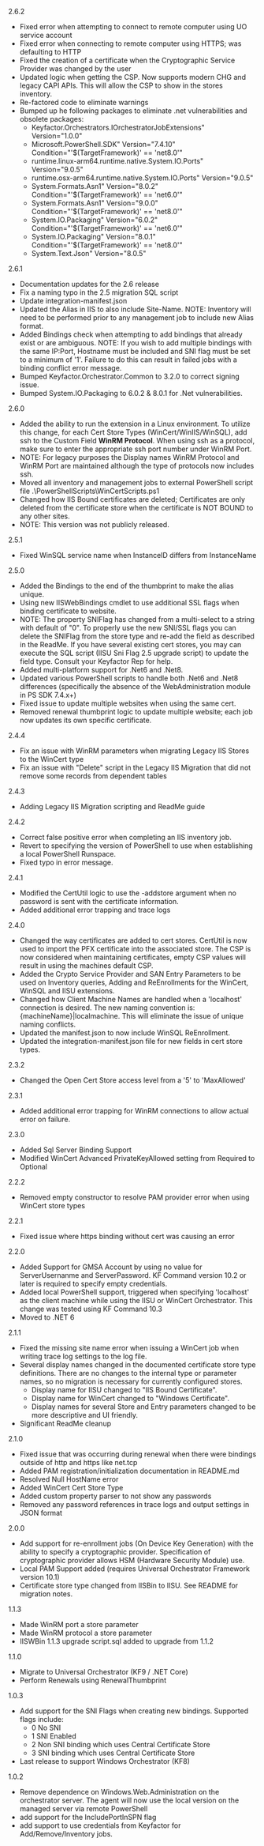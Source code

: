 2.6.2
* Fixed error when attempting to connect to remote computer using UO service account
* Fixed error when connecting to remote computer using HTTPS; was defaulting to HTTP
* Fixed the creation of a certificate when the Cryptographic Service Provider was changed by the user
* Updated logic when getting the CSP.  Now supports modern CHG and legacy CAPI APIs.  This will allow the CSP to show in the stores inventory.
* Re-factored code to eliminate warnings
* Bumped up he following packages to eliminate .net vulnerabilities and obsolete packages:
	* Keyfactor.Orchestrators.IOrchestratorJobExtensions" Version="1.0.0"
    * Microsoft.PowerShell.SDK" Version="7.4.10" Condition="'$(TargetFramework)' == 'net8.0'"
    * runtime.linux-arm64.runtime.native.System.IO.Ports" Version="9.0.5"
    * runtime.osx-arm64.runtime.native.System.IO.Ports" Version="9.0.5"
    * System.Formats.Asn1" Version="8.0.2" Condition="'$(TargetFramework)' == 'net6.0'"
	* System.Formats.Asn1" Version="9.0.0" Condition="'$(TargetFramework)' == 'net8.0'"
    * System.IO.Packaging" Version="6.0.2" Condition="'$(TargetFramework)' == 'net6.0'"
    * System.IO.Packaging" Version="8.0.1" Condition="'$(TargetFramework)' == 'net8.0'"
    * System.Text.Json" Version="8.0.5"

2.6.1
* Documentation updates for the 2.6 release
* Fix a naming typo in the 2.5 migration SQL script
* Update integration-manifest.json
* Updated the Alias in IIS to also include Site-Name.  NOTE: Inventory will need to be performed prior to any management job to include new Alias format.
* Added Bindings check when attempting to add bindings that already exist or are ambiguous.  NOTE:  If you wish to add multiple bindings with the same IP:Port, Hostname must be included and SNI flag must be set to a minimum of '1'. Failure to do this can result in failed jobs with a binding conflict error message.
* Bumped Keyfactor.Orchestrator.Common to 3.2.0 to correct signing issue.
* Bumped System.IO.Packaging to 6.0.2 & 8.0.1 for .Net vulnerabilities.

2.6.0
* Added the ability to run the extension in a Linux environment.  To utilize this change, for each Cert Store Types (WinCert/WinIIS/WinSQL), add ssh to the Custom Field <b>WinRM Protocol</b>.  When using ssh as a protocol, make sure to enter the appropriate ssh port number under WinRM Port.
* NOTE: For legacy purposes the Display names WinRM Protocol and WinRM Port are maintained although the type of protocols now includes ssh.
* Moved all inventory and management jobs to external PowerShell script file .\PowerShellScripts\WinCertScripts.ps1
* Changed how IIS Bound certificates are deleted; Certificates are only deleted from the certificate store when the certificate is NOT BOUND to any other sites.
* NOTE:  This version was not publicly released.

2.5.1
* Fixed WinSQL service name when InstanceID differs from InstanceName

2.5.0
* Added the Bindings to the end of the thumbprint to make the alias unique.
* Using new IISWebBindings cmdlet to use additional SSL flags when binding certificate to website.
* NOTE:  The property SNIFlag has changed from a multi-select to a string with default of "0". To properly use the new SNI/SSL flags you can delete the SNIFlag from the store type and re-add the field as described in the ReadMe. If you have several existing cert stores, you may can execute the SQL script (IISU Sni Flag 2.5 upgrade script) to update the field type.  Consult your Keyfactor Rep for help.
* Added multi-platform support for .Net6 and .Net8.
* Updated various PowerShell scripts to handle both .Net6 and .Net8 differences (specifically the absence of the WebAdministration module in PS SDK 7.4.x+)
* Fixed issue to update multiple websites when using the same cert.
* Removed renewal thumbprint logic to update multiple website; each job now updates its own specific certificate.

2.4.4
* Fix an issue with WinRM parameters when migrating Legacy IIS Stores to the WinCert type
* Fix an issue with "Delete" script in the Legacy IIS Migration that did not remove some records from dependent tables

2.4.3
* Adding Legacy IIS Migration scripting and ReadMe guide

2.4.2
* Correct false positive error when completing an IIS inventory job.
* Revert to specifying the version of PowerShell to use when establishing a local PowerShell Runspace.
* Fixed typo in error message.

2.4.1
* Modified the CertUtil logic to use the -addstore argument when no password is sent with the certificate information.
* Added additional error trapping and trace logs

2.4.0
* Changed the way certificates are added to cert stores.  CertUtil is now used to import the PFX certificate into the associated store.  The CSP is now considered when maintaining certificates, empty CSP values will result in using the machines default CSP.
* Added the Crypto Service Provider and SAN Entry Parameters to be used on Inventory queries, Adding and ReEnrollments for the WinCert, WinSQL and IISU extensions.
* Changed how Client Machine Names are handled when a 'localhost' connection is desired.  The new naming convention is:  {machineName}|localmachine.  This will eliminate the issue of unique naming conflicts.
* Updated the manifest.json to now include WinSQL ReEnrollment.
* Updated the integration-manifest.json file for new fields in cert store types.

2.3.2
* Changed the Open Cert Store access level from a '5' to 'MaxAllowed'

2.3.1
* Added additional error trapping for WinRM connections to allow actual error on failure.

2.3.0
* Added Sql Server Binding Support
* Modified WinCert Advanced PrivateKeyAllowed setting from Required to Optional
  
2.2.2
* Removed empty constructor to resolve PAM provider error when using WinCert store types

2.2.1
* Fixed issue where https binding without cert was causing an error
  
2.2.0
* Added Support for GMSA Account by using no value for ServerUsernanme and ServerPassword. KF Command version 10.2 or later is required to specify empty credentials. 
* Added local PowerShell support, triggered when specifying 'localhost' as the client machine while using the IISU or WinCert Orchestrator.  This change was tested using KF Command 10.3
* Moved to .NET 6

2.1.1
* Fixed the missing site name error when issuing a WinCert job when writing trace log settings to the log file.
* Several display names changed in the documented certificate store type definitions. There are no changes to the internal type or parameter names, so no migration is necessary for currently configured stores.
	* Display name for IISU changed to "IIS Bound Certificate".
	* Display name for WinCert changed to "Windows Certificate".
	* Display names for several Store and Entry parameters changed to be more descriptive and UI friendly.
* Significant ReadMe cleanup

2.1.0
* Fixed issue that was occurring during renewal when there were bindings outside of http and https like net.tcp
* Added PAM registration/initialization documentation in README.md
* Resolved Null HostName error 
* Added WinCert Cert Store Type
* Added custom property parser to not show any passwords
* Removed any password references in trace logs and output settings in JSON format

2.0.0
* Add support for re-enrollment jobs (On Device Key Generation) with the ability to specify a cryptographic provider. Specification of cryptographic provider allows HSM (Hardware Security Module) use.
* Local PAM Support added (requires Universal Orchestrator Framework version 10.1)
* Certificate store type changed from IISBin to IISU. See README for migration notes.


1.1.3
* Made WinRM port a store parameter
* Made WinRM protocol a store parameter
* IISWBin 1.1.3 upgrade script.sql added to upgrade from 1.1.2

1.1.0
* Migrate to Universal Orchestrator (KF9 / .NET Core)
* Perform Renewals using RenewalThumbprint

1.0.3
* Add support for the SNI Flags when creating new bindings.  Supported flags include:
	* 0  No SNI
    * 1  SNI Enabled
    * 2  Non SNI binding which uses Central Certificate Store
    * 3  SNI binding which uses Central Certificate Store
* Last release to support Windows Orchestrator (KF8)

1.0.2
* Remove dependence on Windows.Web.Administration on the orchestrator server.  The agent will now use the local version on the managed server via remote PowerShell
* add support for the IncludePortInSPN flag
* add support to use credentials from Keyfactor for Add/Remove/Inventory jobs.  
